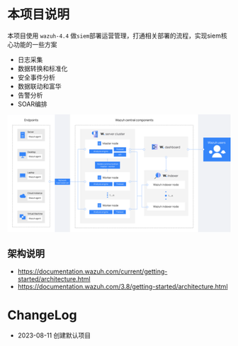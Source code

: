 # 本项目说明
本项目使用 `wazuh-4.4` 做`siem`部署运营管理，打通相关部署的流程，实现siem核心功能的一些方案
- 日志采集
- 数据转换和标准化
- 安全事件分析
- 数据联动和富华
- 告警分析
- SOAR编排

![](./docs/static/images/image.png)

## 架构说明
- https://documentation.wazuh.com/current/getting-started/architecture.html
- https://documentation.wazuh.com/3.8/getting-started/architecture.html

# ChangeLog 
- 2023-08-11 创建默认项目
